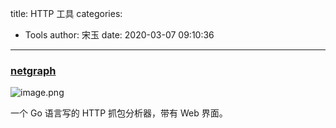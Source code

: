 title: HTTP 工具
categories:
 - Tools
author: 宋玉
date: 2020-03-07 09:10:36
---

### [netgraph](https://github.com/ga0/netgraph)<br />
![image.png](https://cdn.nlark.com/yuque/0/2020/png/394169/1583541080063-33024a16-98c9-4322-87ac-a0ea003551d0.png#align=left&display=inline&height=726&name=image.png&originHeight=1452&originWidth=2816&size=499403&status=done&style=none&width=1408)

一个 Go 语言写的 HTTP 抓包分析器，带有 Web 界面。
